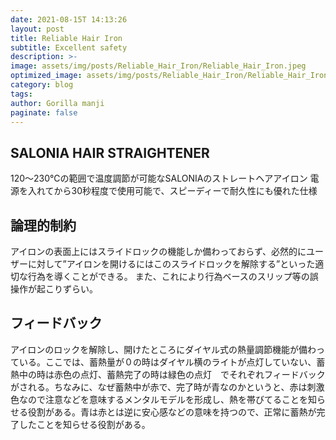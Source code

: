 ```yaml
---
date: 2021-08-15T 14:13:26
layout: post
title: Reliable Hair Iron 
subtitle: Excellent safety
description: >-
image: assets/img/posts/Reliable_Hair_Iron/Reliable_Hair_Iron.jpeg
optimized_image: assets/img/posts/Reliable_Hair_Iron/Reliable_Hair_Iron_resized_thumbnail.jpeg
category: blog
tags: 
author: Gorilla manji
paginate: false
---
```


## SALONIA HAIR STRAIGHTENER

120～230℃の範囲で温度調節が可能なSALONIAのストレートヘアアイロン
電源を入れてから30秒程度で使用可能で、スピーディーで耐久性にも優れた仕様

## 論理的制約

アイロンの表面上にはスライドロックの機能しか備わっておらず、必然的にユーザーに対して”アイロンを開けるにはこのスライドロックを解除する”といった適切な行為を導くことができる。
また、これにより行為ベースのスリップ等の誤操作が起こりずらい。

## フィードバック

アイロンのロックを解除し、開けたところにダイヤル式の熱量調節機能が備わっている。ここでは、蓄熱量が０の時はダイヤル横のライトが点灯していない、蓄熱中の時は赤色の点灯、蓄熱完了の時は緑色の点灯　でそれぞれフィードバックがされる。ちなみに、なぜ蓄熱中が赤で、完了時が青なのかというと、赤は刺激色なので注意などを意味するメンタルモデルを形成し、熱を帯びてることを知らせる役割がある。青は赤とは逆に安心感などの意味を持つので、正常に蓄熱が完了したことを知らせる役割がある。